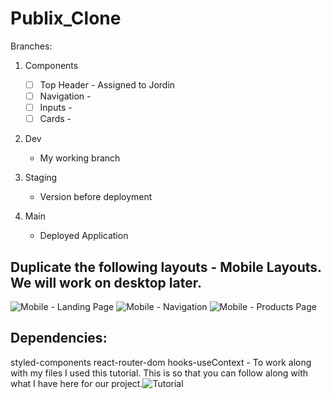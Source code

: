 # Publix_Clone

Branches:

1. Components 
    - [ ] Top Header - Assigned to Jordin
    - [ ] Navigation - 
    - [ ] Inputs - 
    - [ ] Cards - 

2. Dev
    - My working branch

3. Staging
    - Version before deployment

4. Main
    - Deployed Application


## Duplicate the following layouts - Mobile Layouts. We will work on desktop later.
![Mobile - Landing Page](/images/Landing_Mobile.jpg)
![Mobile - Navigation](/images/Nav_Mobile.png)
![Mobile - Products Page](/images/SingleProd_Mobile.png)


## Dependencies:
styled-components
react-router-dom
hooks-useContext - To work along with my files I used this tutorial. This is so that you can follow along with what I have here for our project.![Tutorial](https://www.youtube.com/watch?v=HptuMAUaNGk)